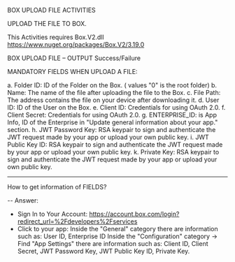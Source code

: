BOX UPLOAD FILE ACTIVITIES

UPLOAD THE FILE TO BOX.

This Activities requires Box.V2.dll
https://www.nuget.org/packages/Box.V2/3.19.0

BOX UPLOAD FILE – OUTPUT 
Success/Failure

MANDATORY FIELDS WHEN UPLOAD A FILE:

a. Folder ID: ID of the Folder on the Box.  ( values "0" is the root folder)
b. Name: The name of the file after uploading the file to the Box.
c. File Path: The address contains the file on your device after downloading it.
d. User ID: ID of the User on the Box. 
e. Client ID: Credentials for using OAuth 2.0.
f. Client Secret: Credentials for using OAuth 2.0.
g. ENTERPRISE_ID: is App Info, ID of the Enterprise in "Update general information about your app." section.
h. JWT Password Key: RSA keypair to sign and authenticate the JWT request made by your app or upload your own public key.
i. JWT Public Key ID: RSA keypair to sign and authenticate the JWT request made by your app or upload your own public key.
k. Private Key: RSA keypair to sign and authenticate the JWT request made by your app or upload your own public key.

-------------------------------------------

How to get information of FIELDS?

-- Answer:
 
+ Sign In to Your Account: https://account.box.com/login?redirect_url=%2Fdevelopers%2Fservices
+ Click to your app:
Inside the "General" category there are information such as: User ID, Enterprise ID
Inside the "Configuration" category -> Find "App Settings" there are information such as: Client ID, Client Secret, JWT Password Key, JWT Public Key ID, Private Key.
